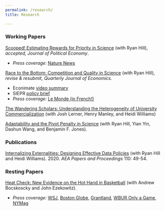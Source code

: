 ```yaml
---
permalink: /research/
title: Research

---
```


### Working Papers

[Scooped! Estimating Rewards for Priority in Science]({{https://carolynstein.github.io}}/files/papers/scooped.pdf) (with Ryan Hill), *accepted, Journal of Political Economy*.
  - *Press coverage:* [Nature News](https://www.nature.com/articles/d41586-019-03648-4)

[Race to the Bottom: Competition and Quality in Science]({{https://carolynstein.github.io}}/files/papers/comp_qual.pdf) (with Ryan Hill), *revise & resubmit, Quarterly Journal of Economics*.
  - Econimate [video summary](https://www.youtube.com/watch?v=tVHONMdMj6U&ab_channel=econimate)
  - SIEPR [policy brief](https://siepr.stanford.edu/publications/policy-brief/race-bottom-how-competition-publish-first-can-hurt-scientific-quality)
  - *Press coverage:* [Le Monde (in French!)](https://www.lemonde.fr/sciences/article/2022/05/03/quand-la-competition-nuit-gravement-a-la-qualite-de-la-recherche-scientifique_6124621_1650684.html)
 
[The Wandering Scholars: Understanding the Heterogeneity of University Commercialization]({{https://carolynstein.github.io}}/files/papers/universities.pdf) (with Josh Lerner, Henry Manley, and Heidi Williams)

[Adaptability and the Pivot Penalty in Science]({{https://carolynstein.github.io}}/files/papers/pivot.pdf) (with Ryan Hill, Yian Yin, Dashun Wang, and Benjamin F. Jones).


### Publications

[Internalizing Externalities: Designing Effective Data Policies]({{https://carolynstein.github.io}}/files/papers/Hill_Stein_Williams_2020.pdf) (with Ryan Hill and Heidi Williams). 2020. *AEA Papers and Proceedings* 110: 49-54.

### Resting Papers

[Heat Check: New Evidence on the Hot Hand in Basketball]({{https://carolynstein.github.io}}/files/papers/hot_hand.pdf) (with Andrew Bocskoscky and John Ezekowitz).
  - *Press coverage:* [WSJ](https://www.wsj.com/articles/does-the-hot-hand-exist-in-basketball-1393541857), [Boston Globe](https://www.bostonglobe.com/ideas/2014/02/09/the-hot-hand-might-real-after-all/N8V34bGLWhPqk0Sx9yoHWI/story.html), [Grantland](https://grantland.com/the-triangle/biting-the-hot-hand-basketballs-enduring-streakiness-debate-rages-on/), [WBUR Only a Game](https://www.wbur.org/onlyagame/2014/05/24/basketball-hot-hand-harvard-research), [NYMag](https://www.thecut.com/2016/08/how-researchers-discovered-the-basketball-hot-hand.html#_ga=2.25685373.1594261654.1627605437-1506156713.1627605437)


